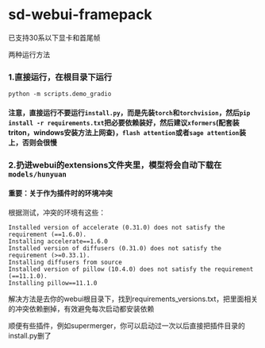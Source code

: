 # sd-webui-framepack
已支持30系以下显卡和首尾帧

两种运行方法

### 1.直接运行，在根目录下运行
```
python -m scripts.demo_gradio
```
#### 注意，直接运行不要运行`install.py`，而是先装`torch`和`torchvision`，然后`pip install -r requirements.txt`把必要依赖装好，然后建议`xformers`(配套装triton，windows安装方法上网查)，`flash attention`或者`sage attention`装上，否则会很慢

### 2.扔进webui的extensions文件夹里，模型将会自动下载在`models/hunyuan`

#### 重要：关于作为插件时的环境冲突
根据测试，冲突的环境有这些：
```
Installed version of accelerate (0.31.0) does not satisfy the requirement (==1.6.0).
Installing accelerate==1.6.0
Installed version of diffusers (0.31.0) does not satisfy the requirement (>=0.33.1).
Installing diffusers from source
Installed version of pillow (10.4.0) does not satisfy the requirement (==11.1.0).
Installing pillow==11.1.0
```
解决方法是去你的webui根目录下，找到requirements_versions.txt，把里面相关的冲突依赖删掉，有效避免每次启动都安装依赖

顺便有些插件，例如supermerger，你可以启动过一次以后直接把插件目录的install.py删了
